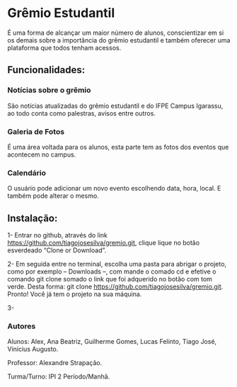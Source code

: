 # Grêmio Estudantil
É uma forma de alcançar um maior número de alunos, conscientizar em si os demais sobre a importância do grêmio estudantil e também oferecer uma plataforma que todos tenham acessos.

## Funcionalidades:
### Notícias sobre o grêmio 
São notícias atualizadas do grêmio estudantil e do IFPE Campus Igarassu, ao todo conta como palestras, avisos entre outros.
### Galeria de Fotos
É uma área voltada para os alunos, esta parte tem as fotos dos eventos que acontecem no campus.
### Calendário
O usuário pode adicionar um novo evento escolhendo data, hora, local. E também pode alterar o mesmo.
## Instalação:
1- Entrar no github, através do link https://github.com/tiagojosesilva/gremio.git, clique lique no botão esverdeado “Clone or Download”.

2- Em seguida entre no terminal, escolha uma pasta para abrigar o projeto, como por exemplo – Downloads –, com mande o comado cd e efetive o comando git clone somado o link que foi adquerido no botão com tom verde. Desta forma: git clone https://github.com/tiagojosesilva/gremio.git. Pronto! Você já tem o projeto na sua máquina.

3- 

### Autores
Alunos: Alex, Ana Beatriz, Guilherme Gomes, Lucas Felinto, Tiago José, Vinícius Augusto.

Professor: Alexandre Strapação.

Turma/Turno: IPI 2 Período/Manhã.
